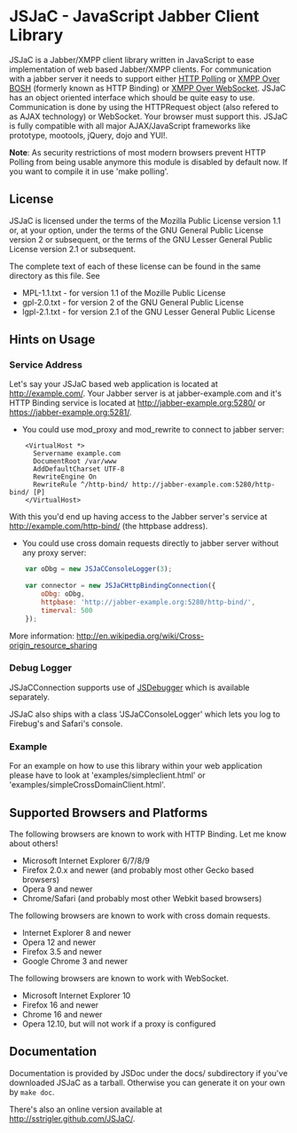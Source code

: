 JSJaC - JavaScript Jabber Client Library
========================================

JSJaC is a Jabber/XMPP client library written in JavaScript to ease
implementation of web based Jabber/XMPP clients. For communication
with a jabber server it needs to support either [HTTP Polling][1] or
[XMPP Over BOSH][2] (formerly known as HTTP Binding) or [XMPP Over
WebSocket][3].
JSJaC has an object oriented interface which should be quite easy to
use.
Communication is done by using the HTTPRequest object (also refered to
as AJAX technology) or WebSocket. Your browser must support this.
JSJaC is fully compatible with all major AJAX/JavaScript frameworks
like prototype, mootools, jQuery, dojo and YUI!.

**Note**: As security restrictions of most modern browsers prevent
  HTTP Polling from being usable anymore this module is disabled by
  default now. If you want to compile it in use
  'make polling'.

License
-------

JSJaC is licensed under the terms of the Mozilla Public License
version 1.1 or, at your option, under the terms of the GNU General
Public License version 2 or subsequent, or the terms of the GNU Lesser
General Public License version 2.1 or subsequent.

The complete text of each of these license can be found in the same
directory as this file. See

* MPL-1.1.txt - for version 1.1  of the Mozille Public License
* gpl-2.0.txt - for version 2 of the GNU General Public License
* lgpl-2.1.txt - for version 2.1 of the GNU Lesser General Public License

Hints on Usage
--------------

### Service Address

Let's say your JSJaC based web application is located at
http://example.com/. Your Jabber server is at jabber-example.com and
it's HTTP Binding service is located at
http://jabber-example.org:5280/ or https://jabber-example.org:5281/.


* You could use mod\_proxy and mod\_rewrite to connect to jabber server:

```apacheconf
    <VirtualHost *>
      Servername example.com
      DocumentRoot /var/www
      AddDefaultCharset UTF-8
      RewriteEngine On
      RewriteRule ^/http-bind/ http://jabber-example.com:5280/http-bind/ [P]
    </VirtualHost>
```

With this you'd end up having access to the Jabber server's service at
http://example.com/http-bind/ (the httpbase address).

* You could use cross domain requests directly to jabber server without any
proxy server:

```js
    var oDbg = new JSJaCConsoleLogger(3);
        
    var connector = new JSJaCHttpBindingConnection({
        oDbg: oDbg,
        httpbase: 'http://jabber-example.org:5280/http-bind/',
        timerval: 500
    });
```
More information: http://en.wikipedia.org/wiki/Cross-origin_resource_sharing

### Debug Logger

JSJaCConnection supports use of [JSDebugger][4] which is available
separately.

JSJaC also ships with a class 'JSJaCConsoleLogger' which lets you log to
Firebug's and Safari's console.

### Example

For an example on how to use this library within your web application
please have to look at 'examples/simpleclient.html' or 'examples/simpleCrossDomainClient.html'.

Supported Browsers and Platforms
--------------------------------

The following browsers are known to work with HTTP Binding. Let me
know about others!

 * Microsoft Internet Explorer 6/7/8/9
 * Firefox 2.0.x and newer (and probably most other Gecko based browsers)
 * Opera 9 and newer
 * Chrome/Safari (and probably most other Webkit based browsers)
 
The following browsers are known to work with cross domain requests.

 * Internet Explorer 8 and newer
 * Opera 12 and newer
 * Firefox 3.5 and newer
 * Google Chrome 3 and newer

The following browsers are known to work with WebSocket.

 * Microsoft Internet Explorer 10
 * Firefox 16 and newer
 * Chrome 16 and newer
 * Opera 12.10, but will not work if a proxy is configured

Documentation
-------------

Documentation is provided by JSDoc under the docs/ subdirectory if
you've downloaded JSJaC as a tarball. Otherwise you can generate it on
your own by `make doc`.

There's also an online version available at http://sstrigler.github.com/JSJaC/.

[1]: http://xmpp.org/extensions/xep-0025.html
[2]: http://xmpp.org/extensions/xep-0206.html
[3]: http://tools.ietf.org/html/draft-moffitt-xmpp-over-websocket-01
[4]: http://stefan-strigler.de/javascript-debug-logger/
